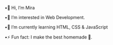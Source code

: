 •👋 Hi, I’m Mira

•👀 I’m interested in Web Development. 

•🌱 I’m currently learning HTML, CSS & JavaScript

•⚡ Fun fact: I make the best homemade 🍔.

<!---
mira191/mira191 is a ✨ special ✨ repository because its `README.md` (this file) appears on your GitHub profile.
You can click the Preview link to take a look at your changes.
--->
